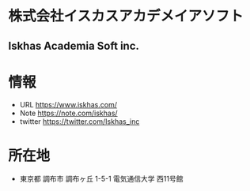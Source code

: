 # 株式会社イスカスアカデメイアソフト
## Iskhas Academia Soft inc.


# 情報
- URL https://www.iskhas.com/
- Note https://note.com/iskhas/
- twitter https://twitter.com/Iskhas_inc

# 所在地
- 東京都 調布市 調布ヶ丘 1-5-1 電気通信大学 西11号館


<!--
**iskhas-hq/iskhas-hq** is a ✨ _special_ ✨ repository because its `README.md` (this file) appears on your GitHub profile.

Here are some ideas to get you started:

- 🔭 I’m currently working on ...
- 🌱 I’m currently learning ...
- 👯 I’m looking to collaborate on ...
- 🤔 I’m looking for help with ...
- 💬 Ask me about ...
- 📫 How to reach me: ...
- 😄 Pronouns: ...
- ⚡ Fun fact: ...
-->
